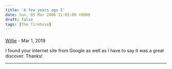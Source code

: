 ```yaml
---
title: 'A few years ago I'
date: Sun, 05 Mar 2006 11:05:00 +0000
draft: false
tags: [The firehose]
---
```



#### 
[Willie](http://tanklitunkli.com/ "roxanaodum@animail.net") - <time datetime="2019-03-18 09:36:20">Mar 1, 2019</time>

I found your internet site from Google as well as I have to say it was a great discover. Thanks!
<hr />
